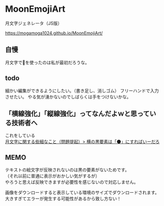 # MoonEmojiArt
月文字ジェネレータ（JS版）  

https://mogamoga1024.github.io/MoonEmojiArt/

## 自慢

月文字で🌙を使ったのは私が最初だろうな。

## todo

細かい編集ができるようにしたい。（書き足し、消しゴム）
フリーハンドで入力させたい。
やる気が湧かないのでしばらくは手をつけないかな。

## 「横線強化」「縦線強化」ってなんだよｗと思っている技術者へ

これをしている  
[月文字に関する些細なこと（問題提起）> 横の黒要素は「🌑」にすればいーだろ](https://qiita.com/mogamoga1337/items/fa44faf390ebf5a45192#%E6%A8%AA%E3%81%AE%E9%BB%92%E8%A6%81%E7%B4%A0%E3%81%AF%E3%81%AB%E3%81%99%E3%82%8C%E3%81%B0%E3%81%84%E3%83%BC%E3%81%A0%E3%82%8D)

## MEMO

テキストの絵文字が反映されないのは黒の要素がないためです。  
（それ以前に普通に表示がおかしい気がするが）  
やろうと思えば反映できますが必要性を感じないので対応しません。

画像をダウンロードすると表示している環境のサイズでダウンロードされます。  
大きすぎてエラーが発生する可能性があるから致し方ない！


